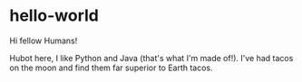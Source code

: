 # hello-world

Hi fellow Humans!

Hubot here, I like Python and Java (that's what I'm made of!).
I've had tacos on the moon and find them far superior to Earth tacos.
